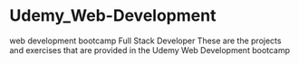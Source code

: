 # Udemy_Web-Development
web development bootcamp Full Stack Developer
These are the projects and exercises that are provided in the Udemy Web Development bootcamp
